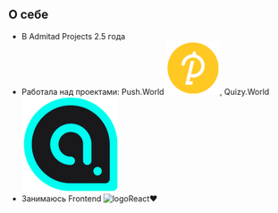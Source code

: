 <div class="wrapper">

## О себе

- В Admitad Projects 2.5 года
- Работала над проектами: Push.World ![logoPushWorld](slides/01-myself/pushWorld.png#emoji), Quizy.World ![logoQuizyWorld](slides/01-myself/quizyWorld.png#emoji)
- Занимаюсь Frontend ![logoReact](slides/01-myself/react.ico#emoji)❤️

<style>
    img[src*="emoji"] {
        height: 24pt;
        width: 24pt;
        margin: 0;
    }
</style>

[comment]: <> (Note:)

[comment]: <> (Embed - встраиваемое приложение)

[comment]: <> (-----)

[comment]: <> (1. Где используется <!-- .element: class="fragment" -->)

</div>
